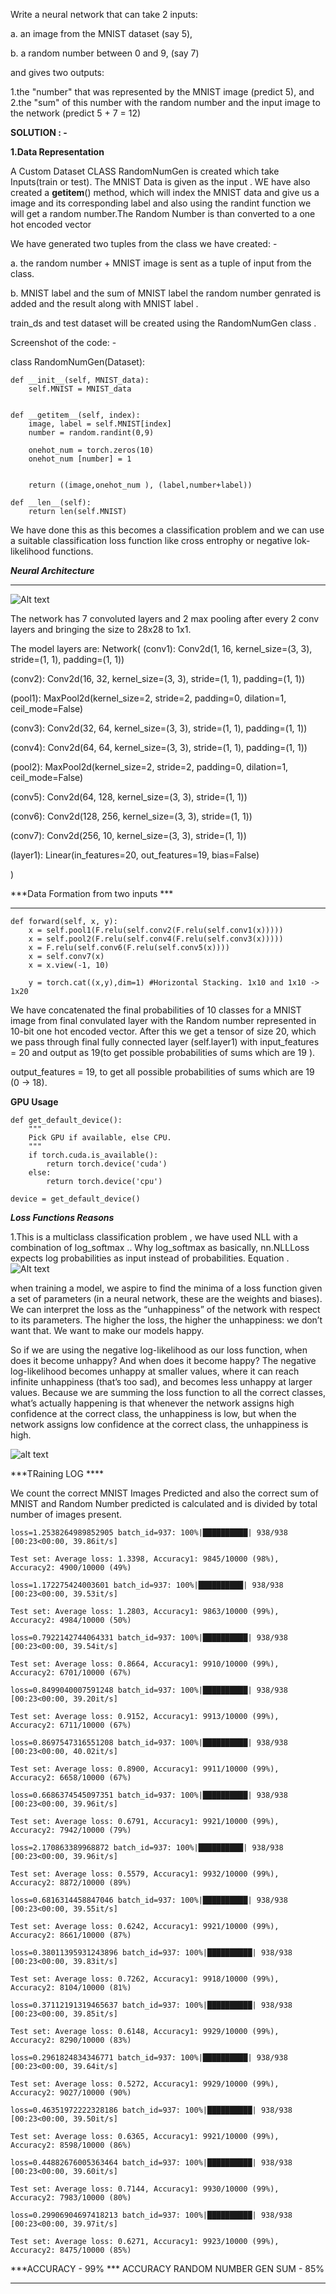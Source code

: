 
Write a neural network that can take 2 inputs:


a. an image from the MNIST dataset (say 5),

b. a random number between 0 and 9, (say 7)

and gives two outputs:

1.the "number" that was represented by the MNIST image (predict 5), and
2.the "sum" of this number with the random number and the input image to the network (predict 5 + 7 = 12)



**SOLUTION : -**


__1.Data Representation__


A Custom Dataset CLASS RandomNumGen is created which take Inputs(train or test). The MNIST Data is given as the input .
WE have also created a __getitem__() method, which will index the MNIST data and give us a image and its corresponding label
and also using the randint function we will get a random number.The Random Number is than converted to a one hot encoded vector


We have generated two tuples from the class we have created: -

 a. the random number + MNIST image is sent as a tuple of input from the class.


 b. MNIST label and the sum of MNIST label the random number genrated is added and the result along with MNIST label .


train_ds and test dataset will be created using the RandomNumGen class .


Screenshot of the code: -


class RandomNumGen(Dataset):
  
    def __init__(self, MNIST_data):
        self.MNIST = MNIST_data
       
    
    def __getitem__(self, index):
        image, label = self.MNIST[index]
        number = random.randint(0,9)
        
        onehot_num = torch.zeros(10)
        onehot_num [number] = 1
       

        return ((image,onehot_num ), (label,number+label))

    def __len__(self):
        return len(self.MNIST)


We have done this as this becomes a classification problem and we can use a suitable classification loss function like cross entrophy or negative lok-likelihood functions.


***Neural Architecture***
________________
![Alt text](https://github.com/anirbanroy987/EVA7-TSAI-Learning-Modules-Phase-1/blob/main/images/Neural_architecture.JPG?raw=true "Optional Title")






The network has 7 convoluted layers and 2 max pooling after every 2 conv layers and bringing the size to 28x28 to 1x1.

 The model layers are: 
Network(
  (conv1): Conv2d(1, 16, kernel_size=(3, 3), stride=(1, 1), padding=(1, 1))
  
  (conv2): Conv2d(16, 32, kernel_size=(3, 3), stride=(1, 1), padding=(1, 1))
  
  (pool1): MaxPool2d(kernel_size=2, stride=2, padding=0, dilation=1, ceil_mode=False)
  
  (conv3): Conv2d(32, 64, kernel_size=(3, 3), stride=(1, 1), padding=(1, 1))
  
  (conv4): Conv2d(64, 64, kernel_size=(3, 3), stride=(1, 1), padding=(1, 1))
  
  (pool2): MaxPool2d(kernel_size=2, stride=2, padding=0, dilation=1, ceil_mode=False)
  
  (conv5): Conv2d(64, 128, kernel_size=(3, 3), stride=(1, 1))
  
  (conv6): Conv2d(128, 256, kernel_size=(3, 3), stride=(1, 1))
  
  (conv7): Conv2d(256, 10, kernel_size=(3, 3), stride=(1, 1))
  
  (layer1): Linear(in_features=20, out_features=19, bias=False)
  
)


***Data Formation from two inputs ***
_________________________

    def forward(self, x, y):
        x = self.pool1(F.relu(self.conv2(F.relu(self.conv1(x)))))
        x = self.pool2(F.relu(self.conv4(F.relu(self.conv3(x)))))
        x = F.relu(self.conv6(F.relu(self.conv5(x))))
        x = self.conv7(x)
        x = x.view(-1, 10)

        y = torch.cat((x,y),dim=1) #Horizontal Stacking. 1x10 and 1x10 -> 1x20


We have concatenated the final probabilities of 10 classes for a MNIST image from final convulated layer 
 with the Random number represented in 10-bit one hot encoded vector.
After this we get a tensor of size 20, which we pass through final fully connected layer (self.layer1) 
with input_features = 20 and output as 19(to get possible probabilities of sums which are 19 ).

 output_features = 19, to get all possible probabilities of sums which are 19 (0 → 18).


**GPU Usage**

```
def get_default_device():
    """
    Pick GPU if available, else CPU.
    """
    if torch.cuda.is_available():
        return torch.device('cuda')
    else:
        return torch.device('cpu')

device = get_default_device()
```


***Loss Functions Reasons***

1.This is a multiclass classification problem , we have used NLL with a combination of log_softmax ..
Why log_softmax as basically, nn.NLLLoss expects log probabilities as input instead of probabilities.
Equation .
![Alt text](https://github.com/anirbanroy987/EVA7-TSAI-Learning-Modules-Phase-1/blob/main/images/Loss_function.JPG?raw=true "Loss Function Equations")

when training a model, we aspire to find the minima of a loss function given a set of parameters (in a neural network, these are the weights and biases). We can interpret the loss as the “unhappiness” of the network with respect to its parameters. The higher the loss, the higher the unhappiness: we don’t want that. We want to make our models happy.

So if we are using the negative log-likelihood as our loss function, when does it become unhappy? And when does it become happy?
The negative log-likelihood becomes unhappy at smaller values, where it can reach infinite unhappiness (that’s too sad), and becomes less unhappy at larger values. Because we are summing the loss function to all the correct classes, what’s actually happening is that whenever the network assigns high confidence at the correct class, the unhappiness is low, but when the network assigns low confidence at the correct class, the unhappiness is high.

![alt text](https://github.com/anirbanroy987/EVA7-TSAI-Learning-Modules-Phase-1/blob/main/images/NLL_image.JPG?raw=true)


***TRaining LOG ****

We count the correct MNIST Images Predicted and also the correct sum of MNIST and Random Number predicted is calculated 
and  is divided by total number of images present.


```
loss=1.2538264989852905 batch_id=937: 100%|██████████| 938/938 [00:23<00:00, 39.86it/s]

Test set: Average loss: 1.3398, Accuracy1: 9845/10000 (98%), Accuracy2: 4900/10000 (49%)

loss=1.172275424003601 batch_id=937: 100%|██████████| 938/938 [00:23<00:00, 39.53it/s]

Test set: Average loss: 1.2803, Accuracy1: 9863/10000 (99%), Accuracy2: 4984/10000 (50%)

loss=0.7922142744064331 batch_id=937: 100%|██████████| 938/938 [00:23<00:00, 39.54it/s]

Test set: Average loss: 0.8664, Accuracy1: 9910/10000 (99%), Accuracy2: 6701/10000 (67%)

loss=0.8499040007591248 batch_id=937: 100%|██████████| 938/938 [00:23<00:00, 39.20it/s]

Test set: Average loss: 0.9152, Accuracy1: 9913/10000 (99%), Accuracy2: 6711/10000 (67%)

loss=0.8697547316551208 batch_id=937: 100%|██████████| 938/938 [00:23<00:00, 40.02it/s]

Test set: Average loss: 0.8900, Accuracy1: 9911/10000 (99%), Accuracy2: 6658/10000 (67%)

loss=0.6686374545097351 batch_id=937: 100%|██████████| 938/938 [00:23<00:00, 39.96it/s]

Test set: Average loss: 0.6791, Accuracy1: 9921/10000 (99%), Accuracy2: 7942/10000 (79%)

loss=2.170863389968872 batch_id=937: 100%|██████████| 938/938 [00:23<00:00, 39.96it/s]

Test set: Average loss: 0.5579, Accuracy1: 9932/10000 (99%), Accuracy2: 8872/10000 (89%)

loss=0.6816314458847046 batch_id=937: 100%|██████████| 938/938 [00:23<00:00, 39.55it/s]

Test set: Average loss: 0.6242, Accuracy1: 9921/10000 (99%), Accuracy2: 8661/10000 (87%)

loss=0.38011395931243896 batch_id=937: 100%|██████████| 938/938 [00:23<00:00, 39.83it/s]

Test set: Average loss: 0.7262, Accuracy1: 9918/10000 (99%), Accuracy2: 8104/10000 (81%)

loss=0.37112191319465637 batch_id=937: 100%|██████████| 938/938 [00:23<00:00, 39.85it/s]

Test set: Average loss: 0.6148, Accuracy1: 9929/10000 (99%), Accuracy2: 8290/10000 (83%)

loss=0.2961824834346771 batch_id=937: 100%|██████████| 938/938 [00:23<00:00, 39.64it/s]

Test set: Average loss: 0.5272, Accuracy1: 9929/10000 (99%), Accuracy2: 9027/10000 (90%)

loss=0.46351972222328186 batch_id=937: 100%|██████████| 938/938 [00:23<00:00, 39.50it/s]

Test set: Average loss: 0.6365, Accuracy1: 9921/10000 (99%), Accuracy2: 8598/10000 (86%)

loss=0.44882676005363464 batch_id=937: 100%|██████████| 938/938 [00:23<00:00, 39.60it/s]

Test set: Average loss: 0.7144, Accuracy1: 9930/10000 (99%), Accuracy2: 7983/10000 (80%)

loss=0.29906904697418213 batch_id=937: 100%|██████████| 938/938 [00:23<00:00, 39.97it/s]

Test set: Average loss: 0.6271, Accuracy1: 9923/10000 (99%), Accuracy2: 8475/10000 (85%)

```

***ACCURACY - 99%
*** ACCURACY RANDOM NUMBER GEN SUM - 85%
***



